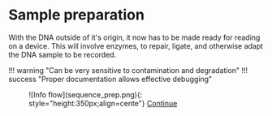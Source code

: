 # Sample preparation
With the DNA outside of it's origin, it now has to be made ready for reading on a device.
This will involve enzymes, to repair, ligate, and otherwise adapt the DNA sample to be recorded.


!!! warning "Can be very sensitive to contamination and degradation"
!!! success "Proper documentation allows effective debugging"

<figure markdown> <!--
 -->
  ![Info flow](sequence_prep.png){: style="height:350px;align=cente"}
  <!-- <figcaption> -->
  <!-- <a href="https://commons.wikimedia.org/wiki/File:Chromosome_en.svg" title="DNA">
    Source
  </a> -->
  <a href="../digitization" title="Collection" class="md-button">
    Continue
  </a>

  <!-- </figcaption> -->
</figure>
